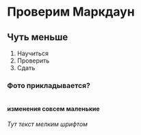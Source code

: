 # Проверим Маркдаун

## Чуть меньше

1. Научиться
2. Проверить
3. Сдать

### Фото прикладывается?

<img src="https://camo.githubusercontent.com/5d3acce2b945789b7c0e6f68dbfd876a54fa134268e0965075afa96852451904/68747470733a2f2f692e696d6775722e636f6d2f484a3156624d6a2e706e67" alt="" data-canonical-src="https://i.imgur.com/HJ1VbMj.png" style="max-width: 100%;">

#### изменения совсем маленькие

###### Тут текст мелким шрифтом